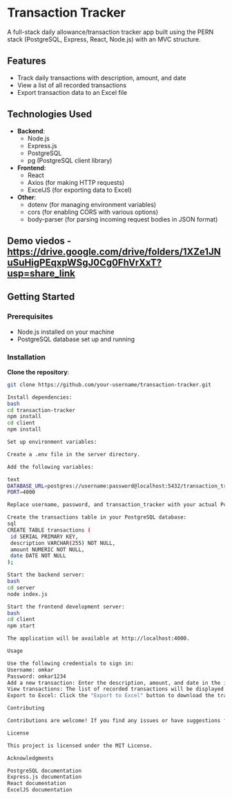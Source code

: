 # Transaction Tracker

A full-stack daily allowance/transaction tracker app built using the PERN stack (PostgreSQL, Express, React, Node.js) with an MVC structure.

## Features

- Track daily transactions with description, amount, and date
- View a list of all recorded transactions
- Export transaction data to an Excel file

## Technologies Used

- **Backend**:
  - Node.js
  - Express.js
  - PostgreSQL
  - pg (PostgreSQL client library)
- **Frontend**:
  - React
  - Axios (for making HTTP requests)
  - ExcelJS (for exporting data to Excel)
- **Other**:
  - dotenv (for managing environment variables)
  - cors (for enabling CORS with various options)
  - body-parser (for parsing incoming request bodies in JSON format)
 
 ## Demo viedos - https://drive.google.com/drive/folders/1XZe1JNuSuHigPEqxpWSgJ0Cg0FhVrXxT?usp=share_link

## Getting Started

### Prerequisites

- Node.js installed on your machine
- PostgreSQL database set up and running

### Installation

**Clone the repository**:

   ```bash
   git clone https://github.com/your-username/transaction-tracker.git

Install dependencies:
bash
cd transaction-tracker
npm install
cd client
npm install

Set up environment variables:

Create a .env file in the server directory.

Add the following variables:

text
DATABASE_URL=postgres://username:password@localhost:5432/transaction_tracker
PORT=4000

Replace username, password, and transaction_tracker with your actual PostgreSQL credentials and database name.

Create the transactions table in your PostgreSQL database:
sql
CREATE TABLE transactions (
    id SERIAL PRIMARY KEY,
    description VARCHAR(255) NOT NULL,
    amount NUMERIC NOT NULL,
    date DATE NOT NULL
);

Start the backend server:
bash
cd server
node index.js

Start the frontend development server:
bash
cd client
npm start

The application will be available at http://localhost:4000.

Usage

Use the following credentials to sign in:
Username: omkar
Password: omkar1234
Add a new transaction: Enter the description, amount, and date in the input fields and click "Add Transaction".
View transactions: The list of recorded transactions will be displayed below the input fields.
Export to Excel: Click the "Export to Excel" button to download the transaction data as an Excel file.

Contributing

Contributions are welcome! If you find any issues or have suggestions for improvements, please feel free to open an issue or submit a pull request.

License

This project is licensed under the MIT License.

Acknowledgments

PostgreSQL documentation
Express.js documentation
React documentation
ExcelJS documentation
